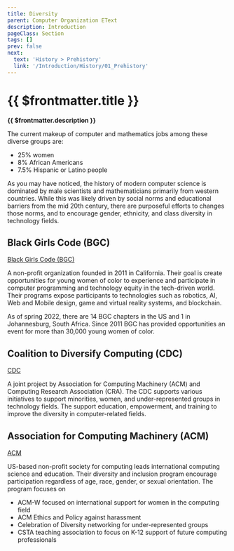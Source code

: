 ```yaml
---
title: Diversity
parent: Computer Organization EText
description: Introduction
pageClass: Section
tags: []
prev: false
next:
  text: 'History > Prehistory'
  link: '/Introduction/History/01_Prehistory'
---
```


# {{ $frontmatter.title }}
**{{ $frontmatter.description }}**


The current makeup of computer and mathematics jobs among these diverse groups are:
- 25% women
- 8% African Americans 
- 7.5% Hispanic or Latino people

As you may have noticed, the history of modern computer science is dominated by male scientists and mathematicians primarily from western countries. While this was likely driven by social norms and educational barriers from the mid 20th century, there are purposeful efforts to changes those norms, and to encourage gender, ethnicity, and class diversity in technology fields.

## Black Girls Code (BGC)

[Black Girls Code (BGC)](https://www.blackgirlscode.com/)

A non-profit organization founded in 2011 in California. Their goal is create opportunities for young women of color to experience and participate in computer programming and technology equity in the tech-driven world. Their programs expose participants to technologies such as robotics, AI, Web and Mobile design, game and virtual reality systems, and blockchain.

As of spring 2022, there are 14 BGC chapters in the US and 1 in Johannesburg, South Africa. Since 2011 BGC has provided opportunities an event for more than 30,000 young women of color.

## Coalition to Diversify Computing (CDC)

[CDC](https://www.cdc-computing.org/)

A joint project by Association for Computing Machinery (ACM) and Computing Research Association (CRA). The CDC supports various initiatives to support minorities, women, and under-represented groups in technology fields. The support education, empowerment, and training to improve the diversity in computer-related fields.

## Association for Computing Machinery (ACM)

[ACM](https://www.acm.org/diversity-inclusion)

US-based non-profit society for computing leads international computing science and education. Their diversity and inclusion program encourage participation regardless of age, race, gender, or sexual orientation. The program focuses on
- ACM-W focused on international support for women in the computing field
- ACM Ethics and Policy against harassment
- Celebration of Diversity networking for under-represented groups
- CSTA teaching association to focus on K-12 support of future computing professionals

<!-- Most Diverse Computer Science Programs for 2022
https://www.computerscience.org/degrees/most-diverse-schools-computer-science/ 

Women in Computer Science: Getting Involved in STEM
https://www.computerscience.org/resources/women-in-computer-science/ 

Gender Diversity in Computer Science
https://www.computerscience.org/resources/diversity-in-computer-science/
-->